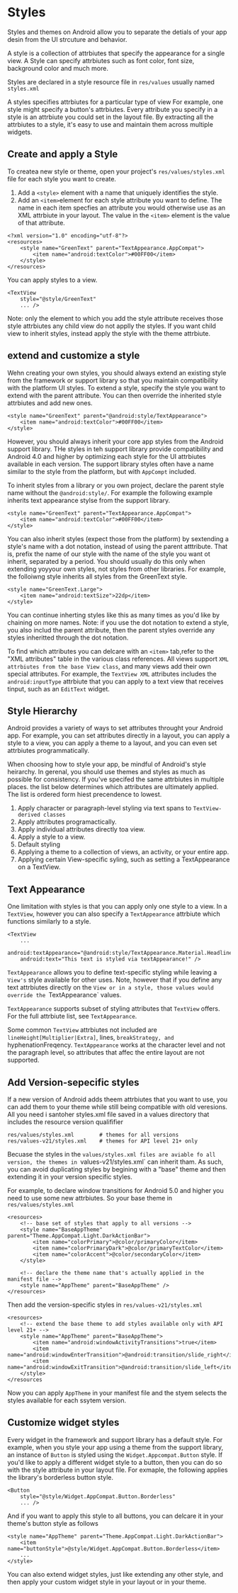 # Styles
Styles and themes on Android allow you to separate the detials of your app desin from the UI strcuture and behavior. 

A style is a collection of attrbiutes that specify the appearance for a single view. A Style can specify attrbiutes such as font color, font size, background color and much more. 

Styles are declared in a style resource file in `res/values` usually named `styles.xml`

A styles specifies attrbiutes for a particular type of view For example, one style might specify a button's attrbiutes. Every attribute you specify in a style is an attrbiute you could set in the layout file. By extracting all the attrbiutes to a style, it's easy to use and maintain them across multiple widgets. 

## Create and apply a Style
To createa new style or theme, open your project's `res/values/styles.xml` file for each style you want to create.

1. Add a `<style>` element with a name that uniquely identifies the style. 
2. Add an `<item>`element for each style attribute you want to define. The name in each item specfies an attribute you would otherwise use as an XML attrbiute in your layout. The value in the `<item>` element is the value of that attribute. 

```
<?xml version="1.0" encoding="utf-8"?>
<resources>
    <style name="GreenText" parent="TextAppearance.AppCompat">
        <item name="android:textColor">#00FF00</item>
    </style>
</resources>
```

You can apply styles to a view.
```
<TextView
    style="@style/GreenText"
    ... />
```

Note: only the element to which you add the style attribute receives those style attrbiutes any child view do not applly the styles. If you want child view to inherit styles, instead apply the style with the theme attrbiute. 

## extend and customize a style
Wehn creating your own styles, you should always extend an existing style from the framework or support library so that you maintain compatibility with the platform UI styles. To extend a style, specify the style you want to extend with the parent attribute. You can then override the inherited style attrbiutes and add new ones. 

```
<style name="GreenText" parent="@android:style/TextAppearance">
    <item name="android:textColor">#00FF00</item>
</style>
```

However, you should always inherit your core app styles from the Android support library. THe styles in teh support library provide compatibility and Android 4.0 and higher by optimizing each style for the UI attrbiutes available in each version. The support library styles often have a name similar to the style from the platform, but with `AppCompt` included. 

To inherit styles from a library or you own project, declare the parent style name without the `@android:style/`. For example the following example inherits text appearance stylse from the support library. 

```
<style name="GreenText" parent="TextAppearance.AppCompat">
    <item name="android:textColor">#00FF00</item>
</style>
```
You can also inherit styles (expect those from the platform) by sextending a style's name with a dot notation, instead of using the parent atttribute. That is, prefix the name of our style with the name of the style you want ot inherit, separated by a period. You should usually do this only when extending yoyyour own styles, not styles from other libraries. For example, the folloiwng style inherits all styles from the GreenText style. 

```
<style name="GreenText.Large">
    <item name="android:textSize">22dp</item>
</style>
```

You can continue inherting styles like this as many times as you'd like by chaining on more names. Note: if you use the dot notation to extend a style, you also includ the parent attribute, then the parent styles override any styles inheritted through the dot notation. 

To find which attributes you can delcare with an `<item>` tab,refer to the "XML attributes" table in the various class references. All views support `XML attrbiutes from the base View class`, and many views add their own special attributes. For example, the `TextView XML` attributes includes the `android:inputType` attrbiute that you can apply to a text view that receives tinput, such as an `EditText` widget. 

## Style Hierarchy
Android provides a variety of ways to set attributes throught your Android app. For example, you can set attributes directly in a layout, you can apply a style to a view, you can apply a theme to a layout, and you can even set attrbiutes programmatically. 

When choosing how to style your app, be mindful of Android's style heirarchy. In gerenal, you should use themes and styles as much as possible for consistency. If you've specifed the same attrbiutes in multiple places. the list below determines which attributes are ultimately applied. The list is ordered form hiest precendence to lowest. 

1. Apply character or paragraph-level styling via text spans to `TextView-derived classes`
2. Apply attributes programactically. 
3. Apply individual attributes directly toa view. 
4. Apply a style to a view. 
5. Default styling
6. Applying a theme to a collection of views, an activity, or  your entire app. 
7. Applying certain View-specific syling, such as setting a TextAppearance on a TextView. 


## Text Appearance 
One limitation with styles is that you can apply only one style to a view. In a `TextView`, however you can also specify a `TextAppearance` attrbiute which functions similarly to a style. 

```
<TextView
    ...
    android:textAppearance="@android:style/TextAppearance.Material.Headline"
    android:text="This text is styled via textAppearance!" />
```

`TextAppearance` allows you to define text-specific styling while leaving a `View's` style available for other uses. Note, however that if you define any text attrbiutes directly on the `View or in a style, those values would override the `TextAppearance` values. 

`TextAppearance` supports subset of styling attributes that `TextView` offers. For the full attrbiute list, see `TextAppearance`.

Some common `TextView` attrbiutes not included are `lineHeight[Multiplier|Extra]`, lines, `breakStrategy, and `hyphenationFreqency. `TextAppearance` works at the character level and not the paragraph level, so attributes that affec the entire layout are not supported. 

## Add Version-sepecific styles
If a new version of Android adds theem attrbiutes that you want to use, you can add them to your theme  while still being compatible with old veresions. All you need i santoher styles.xml file saved in a values directory that includes the resource version qualififier

```
res/values/styles.xml        # themes for all versions
res/values-v21/styles.xml    # themes for API level 21+ only
```

Becuase the styles in the `values/styles.xml files are aviable fo all version, the themes in `values-v21/styles.xml` can inherit tham. As such, you can avoid duplicating styles by begining with a "base" theme and then extending it in your version specific styles. 

For example, to declare window transitions for Android 5.0 and higher you need to use some new attrbiutes. So your base theme in `res/values/styles.xml`

```
<resources>
    <!-- base set of styles that apply to all versions -->
    <style name="BaseAppTheme" parent="Theme.AppCompat.Light.DarkActionBar">
        <item name="colorPrimary">@color/primaryColor</item>
        <item name="colorPrimaryDark">@color/primaryTextColor</item>
        <item name="colorAccent">@color/secondaryColor</item>
    </style>

    <!-- declare the theme name that's actually applied in the manifest file -->
    <style name="AppTheme" parent="BaseAppTheme" />
</resources>
```

Then add the version-specific styles in `res/values-v21/styles.xml`
```
<resources>
    <!-- extend the base theme to add styles available only with API level 21+ -->
    <style name="AppTheme" parent="BaseAppTheme">
        <item name="android:windowActivityTransitions">true</item>
        <item name="android:windowEnterTransition">@android:transition/slide_right</item>
        <item name="android:windowExitTransition">@android:transition/slide_left</item>
    </style>
</resources
```
Now you can apply `AppTheme` in your manifest file and the styem selects the styles available for each ssytem version. 

## Customize widget styles
Every widget in the framework and support library has a default style. For example, when you style your app using a theme from the support library, an instance of `Button` is styled using the `Widget.Appcompat.Button` style. If you'd like to apply a different widget style to a button, then you can do so with the style attribute in your layout file. For exmaple, the following applies the library's borderless button style. 

```
<Button
    style="@style/Widget.AppCompat.Button.Borderless"
    ... />
```

And if you want to apply this style to all buttons, you can delcare it in your theme's button style as follows
```
<style name="AppTheme" parent="Theme.AppCompat.Light.DarkActionBar">
    <item name="buttonStyle">@style/Widget.AppCompat.Button.Borderless</item>
    ...
</style>
```

You can also extend widget styles, just like extending any other style, and then apply your custom widget style in your layout or in your theme. 
